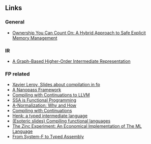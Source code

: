 ## Links

### General

- [Ownership You Can Count On:
A Hybrid Approach to Safe Explicit Memory Management](https://citeseerx.ist.psu.edu/viewdoc/download?doi=10.1.1.470.8030&rep=rep1&type=pdf)

### IR

- [A Graph-Based Higher-Order Intermediate Representation](https://compilers.cs.uni-saarland.de/papers/lkh15_cgo.pdf)

### FP related

- [Xavier Leroy, Slides about compilation in fp](https://xavierleroy.org/talks/compilation-agay.pdf)
- [A Nanopass Framework](https://legacy.cs.indiana.edu/~dyb/pubs/nano-jfp.pdf)
- [Compiling with Continuations to LLVM](https://arxiv.org/pdf/1805.08842.pdf)
- [SSA is Functional Programming](https://www.cs.princeton.edu/~appel/papers/ssafun.pdf)
- [A-Normalization: Why and How](https://matt.might.net/articles/a-normalization/)
- [Compiling with Continuations](https://assets.cambridge.org/97805210/33114/excerpt/9780521033114_excerpt.pdf)
- [Henk: a typed intermediate language](https://www.microsoft.com/en-us/research/wp-content/uploads/1997/01/henk.pdf)
- [(Esoteric slides) Compiling functional languages](https://www.cse.chalmers.se/edu/year/2011/course/CompFun/lecture2.pdf)
- [The Zinc Experiment: An Economical Implementation of The ML Language](https://caml.inria.fr/pub/papers/xleroy-zinc.pdf)
- [From System-F to Typed Assembly](https://www.cs.princeton.edu/~dpw/papers/tal-toplas.pdf)

